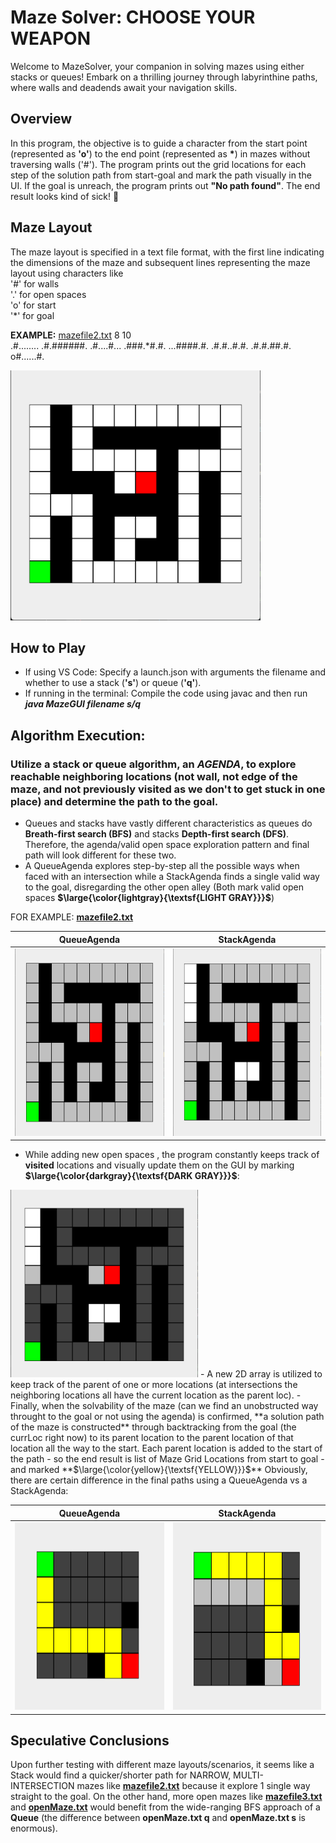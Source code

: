 # Maze Solver: CHOOSE YOUR WEAPON

Welcome to MazeSolver, your companion in solving mazes using either stacks or queues! Embark on a thrilling journey through labyrinthine paths, where walls and deadends await your navigation skills.

## Overview
In this program, the objective is to guide a character from the start point (represented as **'o'**) to the end point (represented as **\***) in mazes without traversing walls ('#'). The program prints out the grid locations for each step of the solution path from start-goal and mark the path visually in the UI. If the goal is unreach, the program prints out **"No path found"**. The end result looks kind of sick! 🌟 

## Maze Layout
The maze layout is specified in a text file format, with the first line indicating the dimensions of the maze and subsequent lines representing the maze layout using characters like
<br>'#' for walls
<br>'.' for open spaces
<br>'o' for start
<br>'*' for goal

**EXAMPLE:**
[mazefile2.txt](https://github.com/Wabbakienph/CS2_gh/blob/main/MazeSolver/mazefile2.txt)
8 10                    
.#........
.#.######.
.#....#...
.###.*#.#.
...####.#.
.#.#..#.#.
.#.#.##.#.
o#......#.

<img src="maze2.png" width="400" height="400" />

## How to Play
- If using VS Code: Specify a launch.json with arguments the filename and whether to use a stack (**'s'**) or queue (**'q'**).
- If running in the terminal: Compile the code using javac and then run **_java MazeGUI filename s/q_**

## Algorithm Execution:
### Utilize a stack or queue algorithm, an _AGENDA_, to explore reachable neighboring locations (not wall, not edge of the maze, and not previously visited as we don't to get stuck in one place) and determine the path to the goal.

- Queues and stacks have vastly different characteristics as queues do **Breath-first search (BFS)** and stacks **Depth-first search (DFS)**. Therefore, the agenda/valid open space exploration pattern and final path will look different for these two.
- A QueueAgenda explores step-by-step all the possible ways when faced with an intersection while a StackAgenda finds a single valid way to the goal, disregarding the other open alley (Both mark valid open spaces **$\large{\color{lightgray}{\textsf{LIGHT GRAY}}}$**)

FOR EXAMPLE: **[mazefile2.txt](https://github.com/Wabbakienph/CS2_gh/blob/main/MazeSolver/mazefile2.txt)**

| QueueAgenda | StackAgenda |
|----------|--------|
|<img src="QueueAgenda.png" width="300" height="300"/> |  <img src="StackAgenda.png" width="300" height="300"/>|

- While adding new open spaces , the program constantly keeps track of **visited** locations and visually update them on the GUI by marking **$\large{\color{darkgray}{\textsf{DARK GRAY}}}$**:
<img src="visited.png" width="300" height="300">
- A new 2D array is utilized to keep track of the parent of one or more locations (at intersections the neighboring locations all have the current location as the parent loc).
- Finally, when the solvability of the maze (can we find an unobstructed way throught to the goal or not using the agenda) is confirmed, **a solution path of the maze is constructed** through backtracking from the goal (the currLoc right now) to its parent location to the parent location of that location all the way to the start. Each parent location is added to the start of the path - so the end result is list of Maze Grid Locations from start to goal - and marked **$\large{\color{yellow}{\textsf{YELLOW}}}$**
Obviously, there are certain difference in the final paths using a QueueAgenda vs a StackAgenda:

| QueueAgenda | StackAgenda |
|----------|--------|
|<img src="pathMaze3_queue.png" width="300" height="300"/> |  <img src="pathMaze3_stack.png" width="300" height="300"/>|

## Speculative Conclusions
Upon further testing with different maze layouts/scenarios, it seems like a Stack would find a quicker/shorter path for NARROW, MULTI-INTERSECTION mazes like **[mazefile2.txt](https://github.com/Wabbakienph/CS2_gh/blob/main/MazeSolver/mazefile2.txt)** because it explore 1 single way straight to the goal. On the other hand, more open mazes like **[mazefile3.txt](https://github.com/Wabbakienph/CS2_gh/blob/main/MazeSolver/mazefile3.txt)** and **[openMaze.txt](https://github.com/Wabbakienph/CS2_gh/blob/main/MazeSolver/openMaze.txt)** would benefit from the wide-ranging BFS approach of a **Queue** (the difference between **openMaze.txt q** and **openMaze.txt s** is enormous).


